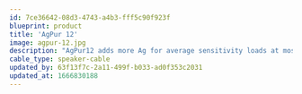 ```yaml
---
id: 7ce36642-08d3-4743-a4b3-fff5c90f923f
blueprint: product
title: 'AgPur 12'
image: agpur-12.jpg
description: "AgPur12 adds more Ag for average sensitivity loads at most lengths, and more difficult loads at short lengths. It's an easy Goldilocks choice for most systems. Perfect choice for high sensitivity loads at longer lengths too."
cable_type: speaker-cable
updated_by: 63f13f7c-2a11-499f-b033-ad0f353c2031
updated_at: 1666830188
---
```

